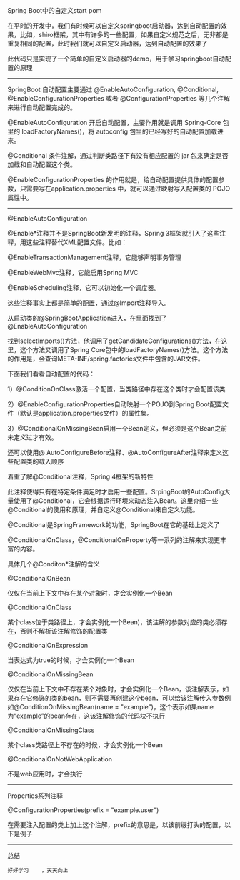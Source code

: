 Spring Boot中的自定义start pom

在平时的开发中，我们有时候可以自定义springboot启动器，达到自动配置的效果，比如，shiro框架，其中有许多的一些配置，如果自定义规范之后，无非都是重复相同的配置，此时我们就可以自定义启动器，达到自动配置的效果了

此代码只是实现了一个简单的自定义启动器的demo，用于学习springboot自动配置的原理

---

SpringBoot 自动配置主要通过 @EnableAutoConfiguration, @Conditional, @EnableConfigurationProperties 或者 @ConfigurationProperties 等几个注解来进行自动配置完成的。

@EnableAutoConfiguration 开启自动配置，主要作用就是调用 Spring-Core 包里的 loadFactoryNames()，将 autoconfig 包里的已经写好的自动配置加载进来。

@Conditional 条件注解，通过判断类路径下有没有相应配置的 jar 包来确定是否加载和自动配置这个类。

@EnableConfigurationProperties 的作用就是，给自动配置提供具体的配置参数，只需要写在application.properties 中，就可以通过映射写入配置类的 POJO 属性中。

---

@EnableAutoConfiguration

@Enable*注释并不是SpringBoot新发明的注释，Spring 3框架就引入了这些注释，用这些注释替代XML配置文件。比如：

@EnableTransactionManagement注释，它能够声明事务管理

@EnableWebMvc注释，它能启用Spring MVC

@EnableScheduling注释，它可以初始化一个调度器。

这些注释事实上都是简单的配置，通过@Import注释导入。

从启动类的@SpringBootApplication进入，在里面找到了@EnableAutoConfiguration









找到selectImports()方法，他调用了getCandidateConfigurations()方法，在这里，这个方法又调用了Spring Core包中的loadFactoryNames()方法。这个方法的作用是，会查询META-INF/spring.factories文件中包含的JAR文件。	









下面我们看看自动配置的代码：



1）@ConditionOnClass激活一个配置，当类路径中存在这个类时才会配置该类

2）@EnableConfigurationProperties自动映射一个POJO到Spring Boot配置文件（默认是application.properties文件）的属性集。

3）@ConditionalOnMissingBean启用一个Bean定义，但必须是这个Bean之前未定义过才有效。

还可以使用@ AutoConfigureBefore注释、@AutoConfigureAfter注释来定义这些配置类的载入顺序

着重了解@Conditional注释，Spring 4框架的新特性

此注释使得只有在特定条件满足时才启用一些配置。SrpingBoot的AutoConfig大量使用了@Conditional，它会根据运行环境来动态注入Bean。这里介绍一些@Conditional的使用和原理，并自定义@Conditional来自定义功能。

@Conditional是SpringFramework的功能，SpringBoot在它的基础上定义了

@ConditionalOnClass，@ConditionalOnProperty等一系列的注解来实现更丰富的内容。

具体几个@Conditon*注解的含义

@ConditionalOnBean

仅仅在当前上下文中存在某个对象时，才会实例化一个Bean

@ConditionalOnClass

某个class位于类路径上，才会实例化一个Bean)，该注解的参数对应的类必须存在，否则不解析该注解修饰的配置类

@ConditionalOnExpression

当表达式为true的时候，才会实例化一个Bean

@ConditionalOnMissingBean

仅仅在当前上下文中不存在某个对象时，才会实例化一个Bean，该注解表示，如果存在它修饰的类的bean，则不需要再创建这个bean，可以给该注解传入参数例如@ConditionOnMissingBean(name = "example")，这个表示如果name为“example”的bean存在，这该注解修饰的代码块不执行

@ConditionalOnMissingClass

某个class类路径上不存在的时候，才会实例化一个Bean

@ConditionalOnNotWebApplication

不是web应用时，才会执行

---

Properties系列注释

@ConfigurationProperties(prefix = "example.user")

在需要注入配置的类上加上这个注解，prefix的意思是，以该前缀打头的配置，以下是例子





---

总结

	好好学习	，天天向上
